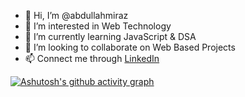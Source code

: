 - 👋 Hi, I’m @abdullahmiraz
- 👀 I’m interested in Web Technology
- 🌱 I’m currently learning JavaScript & DSA
- 💞️ I’m looking to collaborate on Web Based Projects
- 📫 Connect me through [LinkedIn](https://www.linkedin.com/in/abdullahmiraz/)

[![Ashutosh's github activity graph](https://github-readme-activity-graph.cyclic.app/graph?username=Ashutosh00710&theme=dracula)](https://github.com/ashutosh00710/github-readme-activity-graph)
<!---
abdullahmiraz/abdullahmiraz is a ✨ special ✨ repository because its `README.md` (this file) appears on your GitHub profile.
You can click the Preview link to take a look at your changes.
--->
